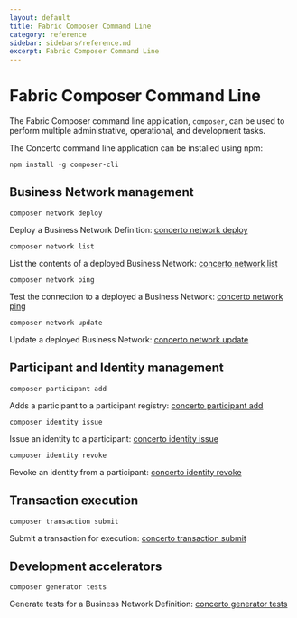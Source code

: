 ```yaml
---
layout: default
title: Fabric Composer Command Line
category: reference
sidebar: sidebars/reference.md
excerpt: Fabric Composer Command Line
---
```


# Fabric Composer Command Line

The Fabric Composer command line application, `composer`, can be used to perform multiple
administrative, operational, and development tasks.

The Concerto command line application can be installed using npm:

`npm install -g composer-cli`

## Business Network management

`composer network deploy`

Deploy a Business Network Definition: [concerto network deploy](./concerto.network.deploy.md)

`composer network list`

List the contents of a deployed Business Network: [concerto network list](./concerto.network.list.md)

`composer network ping`

Test the connection to a deployed a Business Network: [concerto network ping](./concerto.network.ping.md)

`composer network update`

Update a deployed Business Network: [concerto network update](./concerto.network.update.md)

## Participant and Identity management

`composer participant add`

Adds a participant to a participant registry: [concerto participant add](./concerto.participant.add.md)

`composer identity issue`

Issue an identity to a participant: [concerto identity issue](./concerto.identity.issue.md)

`composer identity revoke`

Revoke an identity from a participant: [concerto identity revoke](./concerto.identity.revoke.md)

## Transaction execution

`composer transaction submit`

Submit a transaction for execution: [concerto transaction submit](./concerto.transaction.submit.md)

## Development accelerators

`composer generator tests`

Generate tests for a Business Network Definition: [concerto generator tests](./concerto.generator.tests.md)
